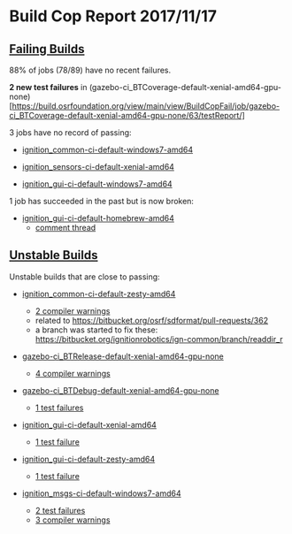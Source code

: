 # Build Cop Report 2017/11/17 #

## [Failing Builds](https://build.osrfoundation.org/view/main/view/BuildCopFail/) ##

88% of jobs (78/89) have no recent failures.

**2 new test failures** in (gazebo-ci_BTCoverage-default-xenial-amd64-gpu-none)[https://build.osrfoundation.org/view/main/view/BuildCopFail/job/gazebo-ci_BTCoverage-default-xenial-amd64-gpu-none/63/testReport/]

3 jobs have no record of passing:

* [ignition_common-ci-default-windows7-amd64](https://build.osrfoundation.org/view/main/view/BuildCopFail/job/ignition_common-ci-default-windows7-amd64/)

* [ignition_sensors-ci-default-xenial-amd64](https://build.osrfoundation.org/view/main/view/BuildCopFail/job/ignition_sensors-ci-default-xenial-amd64/)

* [ignition_gui-ci-default-windows7-amd64](https://build.osrfoundation.org/view/main/view/BuildCopFail/job/ignition_gui-ci-default-windows7-amd64/)

1 job has succeeded in the past but is now broken:

* [ignition_gui-ci-default-homebrew-amd64](https://build.osrfoundation.org/view/main/view/BuildCopFail/job/ignition_gui-ci-default-homebrew-amd64/)
    * [comment thread](https://bitbucket.org/ignitionrobotics/ign-gui/pull-requests/46/widgets-from-messages-part-3/diff#comment-47059040)

## [Unstable Builds](https://build.osrfoundation.org/view/main/view/BuildCopFail/) ##

Unstable builds that are close to passing:

* [ignition_common-ci-default-zesty-amd64](https://build.osrfoundation.org/view/main/view/BuildCopFail/job/ignition_common-ci-default-zesty-amd64)
    * [2 compiler warnings](https://build.osrfoundation.org/view/main/view/BuildCopFail/job/ignition_common-ci-default-zesty-amd64/warnings)
    * related to https://bitbucket.org/osrf/sdformat/pull-requests/362
    * a branch was started to fix these: https://bitbucket.org/ignitionrobotics/ign-common/branch/readdir_r

* [gazebo-ci_BTRelease-default-xenial-amd64-gpu-none](https://build.osrfoundation.org/view/main/view/BuildCopFail/job/gazebo-ci_BTRelease-default-xenial-amd64-gpu-none)
    * [4 compiler warnings](https://build.osrfoundation.org/view/main/view/BuildCopFail/job/gazebo-ci_BTRelease-default-xenial-amd64-gpu-none/warnings)
* [gazebo-ci_BTDebug-default-xenial-amd64-gpu-none](https://build.osrfoundation.org/view/main/view/BuildCopFail/job/gazebo-ci_BTDebug-default-xenial-amd64-gpu-none)
    * [1 test failures](https://build.osrfoundation.org/view/main/view/BuildCopFail/job/gazebo-ci_BTRelease-default-xenial-amd64-gpu-none/lastCompletedBuild/testReport/)

* [ignition_gui-ci-default-xenial-amd64](https://build.osrfoundation.org/view/main/view/BuildCopFail/job/ignition_gui-ci-default-xenial-amd64/)

    * [1 test failure](https://build.osrfoundation.org/view/main/view/BuildCopFail/job/ignition_gui-ci-default-xenial-amd64/lastCompletedBuild/testReport/)

* [ignition_gui-ci-default-zesty-amd64](https://build.osrfoundation.org/view/main/view/BuildCopFail/job/ignition_gui-ci-default-zesty-amd64/)

    * [1 test failure](https://build.osrfoundation.org/view/main/view/BuildCopFail/job/ignition_gui-ci-default-zesty-amd64/lastCompletedBuild/testReport/)

* [ignition_msgs-ci-default-windows7-amd64](https://build.osrfoundation.org/view/main/view/BuildCopFail/job/ignition_msgs-ci-default-windows7-amd64/)

    * [2 test failures](https://build.osrfoundation.org/view/main/view/BuildCopFail/job/ignition_msgs-ci-default-windows7-amd64/lastCompletedBuild/testReport/)
    * [3 compiler warnings](https://build.osrfoundation.org/view/main/view/BuildCopFail/job/ignition_msgs-ci-default-windows7-amd64/94/warningsResult/)